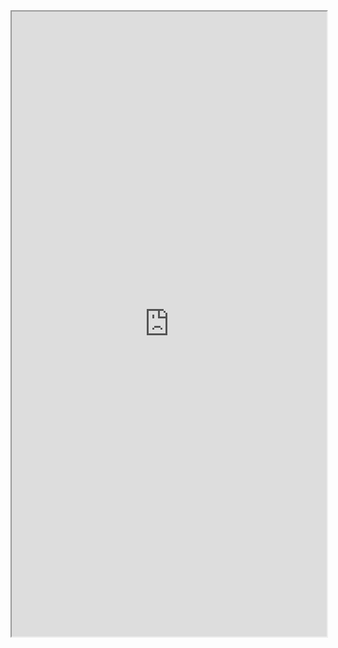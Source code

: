 <iframe 
src="https://coda.io/embed/jD38E5fJk_/#Full-Active-Inference-Ontology_tuuOJ_Ew/r239&view=full&viewMode=embedplay&hideSections=true" 
width=900 
height=1000 
style="max-width: 100%;" 
allow="fullscreen">
</iframe>